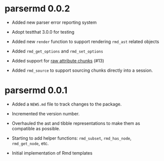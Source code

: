 # parsermd 0.0.2

* Added new parser error reporting system

* Adopt testthat 3.0.0 for testing

* Added new `render` function to support rendering `rmd_ast` related objects

* Added `rmd_get_options` and `rmd_set_options`

* Added support for [raw attribute chunks](https://pandoc.org/MANUAL.html#extension-raw_attribute) (#13)

* Added `rmd_source` to support sourcing chunks directly into a session.

# parsermd 0.0.1

* Added a `NEWS.md` file to track changes to the package.

* Incremented the version number.

* Overhauled the ast and tibble representations to make them as compatible as possible.

* Starting to add helper functions: `rmd_subset`, `rmd_has_node`, `rmd_get_node`, etc.

* Initial implementation of Rmd templates

